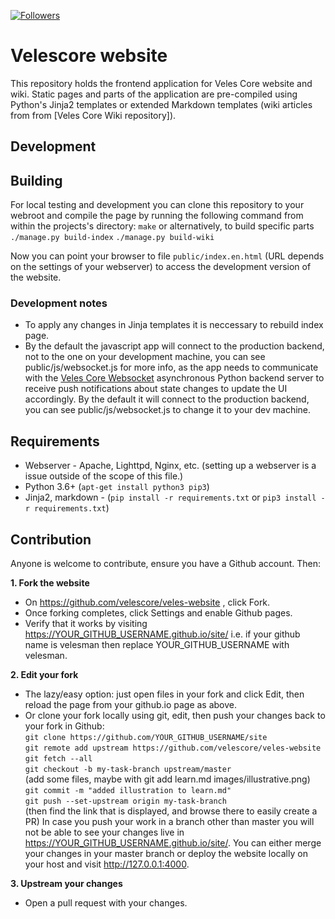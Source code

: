 [![Followers](https://img.shields.io/twitter/follow/velescore.svg?style=social&label=Follow)](https://twitter.com/velescore)

# Velescore website
This repository holds the frontend application for Veles Core website and wiki.
Static pages and parts of the application are pre-compiled using Python's Jinja2 
templates or extended Markdown templates (wiki articles from from 
[Veles Core Wiki repository]).

## Development
## Building
For local testing and development you can clone
this repository to your webroot and compile the page by running the following command 
from within the projects's directory:
```make```
or alternatively, to build specific parts
```./manage.py build-index```
```./manage.py build-wiki```

Now you can point your browser to file `public/index.en.html` (URL depends on the settings of your webserver) 
to access the development version of the website.

### Development notes
- To apply any changes in Jinja templates it is neccessary to rebuild index page.
- By the default the javascript app will connect to the production backend, not to the
  one on your development machine, you can see public/js/websocket.js for more info,
  as the app needs to communicate with the [Veles Core Websocket](https://github.com/velescore/veles-webapi) 
  asynchronous Python backend server to receive push notifications about state changes 
  to update the UI accordingly. By the default it will connect to the 
  production backend, you can see public/js/websocket.js to change it to your dev machine.
## Requirements
- Webserver - Apache, Lighttpd, Nginx, etc. (setting up a webserver is a issue outside of the scope of this
file.)
- Python 3.6+ (`apt-get install python3 pip3`)
- Jinja2, markdown - (`pip install -r requirements.txt` or `pip3 install -r requirements.txt`)


## Contribution
Anyone is welcome to contribute, ensure you have a Github account. Then:

**1. Fork the website**
* On https://github.com/velescore/veles-website , click Fork.
* Once forking completes, click Settings and enable Github pages.
* Verify that it works by visiting https://YOUR_GITHUB_USERNAME.github.io/site/ i.e. if your github name is velesman then replace YOUR_GITHUB_USERNAME with velesman.

**2. Edit your fork**
* The lazy/easy option: just open files in your fork and click Edit, then reload the page from your github.io page as above.
* Or clone your fork locally using git, edit, then push your changes back to your fork in Github:<br>
 `git clone https://github.com/YOUR_GITHUB_USERNAME/site`<br>
 `git remote add upstream https://github.com/velescore/veles-website`<br>
 `git fetch --all`<br>
 `git checkout -b my-task-branch upstream/master` <br>
(add some files, maybe with git add learn.md images/illustrative.png)
 `git commit -m "added illustration to learn.md"`<br>
 `git push --set-upstream origin my-task-branch`<br>
(then find the link that is displayed, and browse there to easily create a PR)
In case you push your work in a branch other than master you will not be able to see your changes live in https://YOUR_GITHUB_USERNAME.github.io/site/. You can either merge your changes in your master branch or deploy the website locally on your host and visit http://127.0.0.1:4000.

**3. Upstream your changes**
* Open a pull request with your changes.
